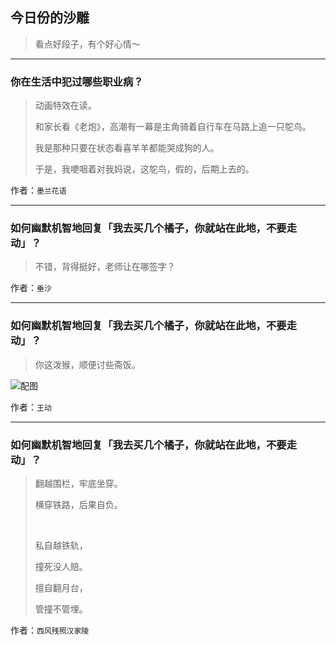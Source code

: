 ## 今日份的沙雕

> 看点好段子，有个好心情～


 
---

### 你在生活中犯过哪些职业病？

> 动画特效在读。
> 
> 和家长看《老炮》，高潮有一幕是主角骑着自行车在马路上追一只鸵鸟。
> 
> 我是那种只要在状态看喜羊羊都能哭成狗的人。
> 
> 于是，我哽咽着对我妈说，这鸵鸟，假的，后期上去的。


作者：`墨兰花语`

---

### 如何幽默机智地回复「我去买几个橘子，你就站在此地，不要走动」？

> 不错，背得挺好，老师让在哪签字？


作者：`垂沙`

---

### 如何幽默机智地回复「我去买几个橘子，你就站在此地，不要走动」？

> 你这泼猴，顺便讨些斋饭。



![配图](http://pic1.zhimg.com/70/v2-19ee8955c0fe183c2c337a523dc40774_b.jpg)


作者：`王动`

---

### 如何幽默机智地回复「我去买几个橘子，你就站在此地，不要走动」？

> 翻越围栏，牢底坐穿。
> 
> 横穿铁路，后果自负。
> 
>  
> 
> 私自越铁轨，
> 
> 撞死没人赔。
> 
> 擅自翻月台，
> 
> 管撞不管埋。


作者：`西风残照汉家陵`